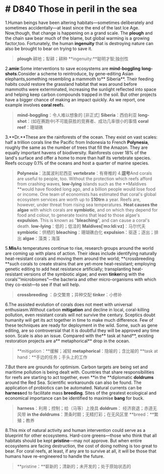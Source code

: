 # # D840 Those in peril in the sea  
1.Human beings have been altering habitats—sometimes deliberately and sometimes accidentally—at least since the end of the last Ice Age. Now,though, that change is happening on a grand scale. The **plough** and the chain saw bear much of the blame, but global warming is a growing factor,too. Fortunately, the human **ingenuity** that is destroying nature can also be brought to bear on trying to save it.

> **plough**:耕地；犁耕；耕种
> **ingenuity:**聪明才智;独创性

2.**amie**:Some interventions to save ecosystems are **mind-boggling** **long-shots**.Consider a scheme to reintroduce, by gene-editing Asian elephants,something resembling a mammoth to** Siberia**. Their feeding habits could restore the grassland habitat that was around before mammoths were exterminated, increasing the sunlight reflected into space and helping keep carbon compounds trapped in the soil. But other projects have a bigger chance of making an impact quickly. As we report, one example involves **coral reef**s.

> **mind-boggling**：令人难以想象的 [非正式]
> **Siberia**：西伯利亚
> **long-shot**：(如在赛跑中)不可能获胜的竞赛者、成功几率很小的事情
> **coral reef**：珊瑚礁

3.**Dr.**These are the rainforests of the ocean. They exist on vast scales: half a trillion corals line the Pacific from Indonesia to French **Polynesia**, roughly the same as the number of trees that fill the Amazon. They are equally important havens of biodiversity. Rainforests cover 18% of the land's surface and offer a home to more than half its vertebrate species. Reefs occupy 0.1% of the oceans and host a quarter of marine species.

> **Polynesia**：法属波利尼西亚
> **vertebrate**：有脊椎的
> 4.**逗号**And corals are useful to people, too. Without the protection which reefs afford from crashing waves, **low-lying** islands such as the **Maldives **would have flooded long ago, and a billion people would lose food or income. One team of economists has estimated that coral's global ecosystem services are worth up to $**10trn** a year. Reefs are, however, under threat from rising sea temperatures. **Heat causes the algae** with which corals are **symbiotic**, and on which they depend for food and colour, to generate toxins that lead to those algae's **expulsion**. This is known as "**bleaching**", and can cause a coral's death.
> **low-lying**：低的；低洼的
> **Maldives[ˈmɔːldiːvz]**：马尔代夫
> **symbiotic**：供栖的
> **bleaching**：珊瑚礁白化
> **expulsion**：驱逐；逐出；排出
> **algae**：藻类；海藻

5.**Mis**As temperatures continue to rise, research groups around the world are coming up with plans of action. Their ideas include identifying naturally heat-resistant corals and moving them around the world; **crossbreeding **such corals to create strains that are yet-more heat-resistant; employing genetic editing to add heat resistance artificially; transplanting heat-resistant versions of the symbiotic algae; and even **tinker**ing with the corals'“microbiomes"—the bacteria and other micro-organisms with which they co-exist—to see if that will help.

> **crossbreeding** ：杂交繁育；异种交配
> **tinker**：小修补

6.The assisted evolution of corals does not meet with universal enthusiasm.Without carbon **mitigation** and decline in local, coral-killing pollution, even resistant corals will not survive the century. Sceptics doubt humanity will get its act together in time to make much difference. Few of these techniques are ready for deployment in the wild. Some, such as gene editing, are so controversial that it is doubtful they will be approved any time soon. Scale is also an issue. Compared with the** task at hand**, existing restoration projects are a** metaphorical** drop in the ocean.

> **mitigation：**缓解；减轻
> **metaphorical**：隐喻的；含比喻的
> **task at hand：**手边的任务；手头上的工作

7.But there are grounds for optimism. Carbon targets are being set and maritime pollution is being dealt with. Countries that share responsibilities for reefs are starting to act together, even **in the **diplomatic **doldrums** around the Red Sea. Scientific workarounds can also be found. The application of probiotics can be automated. Natural currents can be **harness**ed to facilitate mass **breeding**. Sites of the greatest ecological and economical importance can be identified to maximise **bang** for buck.

> **harness**：利用；控制；给（马等）上挽具
> **doldrum**： 经济衰退；赤道无风带
> **in the doldrums**：萧条时期；无精打彩；在无风区里
> **breed：**繁殖；教养

8.This mix of natural activity and human intervention could serve as a blueprint for other ecosystems. Hard-core greens—those who think that all habitats should be kept **pristine**—may not approve. But when entire ecosystems are facing destruction, the cost of doing nothing is too great to bear. For coral reefs, at least, if any are to survive at all, it will be those that humans have re-engineered to handle the future.

> **pristine：**崭新的；清新的；未开发的；处于原始状态的

